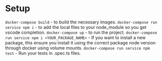 # Setup

`docker-compose build` - to build the necessary images.
`docker-compose run service npm i` - to add the local files to your node_module so you get vscode completion.
`docker-compose up` - to run the project.
`docker-compose run service npm i <YOUR_PACKAGE_NAME>` - If you want to install a new package, this ensure you install it using the correct package node version through docker using volume mounts.
`docker-compose run service npm test` - Run your tests in .spec.ts files.